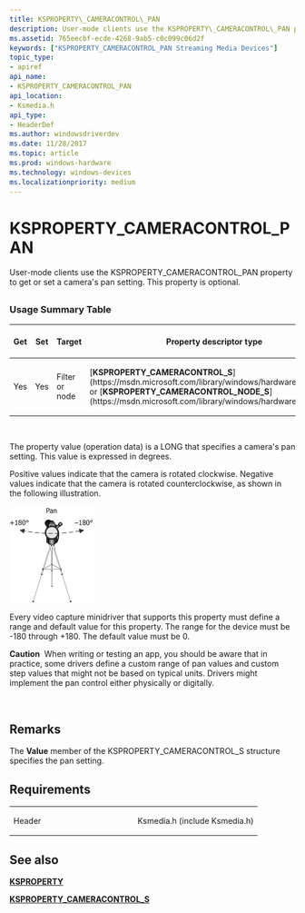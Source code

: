 ```yaml
---
title: KSPROPERTY\_CAMERACONTROL\_PAN
description: User-mode clients use the KSPROPERTY\_CAMERACONTROL\_PAN property to get or set a camera's pan setting. This property is optional.
ms.assetid: 765eecbf-ecde-4268-9ab5-c0c099c06d2f
keywords: ["KSPROPERTY_CAMERACONTROL_PAN Streaming Media Devices"]
topic_type:
- apiref
api_name:
- KSPROPERTY_CAMERACONTROL_PAN
api_location:
- Ksmedia.h
api_type:
- HeaderDef
ms.author: windowsdriverdev
ms.date: 11/28/2017
ms.topic: article
ms.prod: windows-hardware
ms.technology: windows-devices
ms.localizationpriority: medium
---
```


# KSPROPERTY\_CAMERACONTROL\_PAN


User-mode clients use the KSPROPERTY\_CAMERACONTROL\_PAN property to get or set a camera's pan setting. This property is optional.

## <span id="ddk_ksproperty_cameracontrol_pan_ks"></span><span id="DDK_KSPROPERTY_CAMERACONTROL_PAN_KS"></span>


### <span id="Usage_Summary_Table"></span><span id="usage_summary_table"></span><span id="USAGE_SUMMARY_TABLE"></span>Usage Summary Table

<table>
<colgroup>
<col width="20%" />
<col width="20%" />
<col width="20%" />
<col width="20%" />
<col width="20%" />
</colgroup>
<thead>
<tr class="header">
<th>Get</th>
<th>Set</th>
<th>Target</th>
<th>Property descriptor type</th>
<th>Property value type</th>
</tr>
</thead>
<tbody>
<tr class="odd">
<td><p>Yes</p></td>
<td><p>Yes</p></td>
<td><p>Filter or node</p></td>
<td><p>[<strong>KSPROPERTY_CAMERACONTROL_S</strong>](https://msdn.microsoft.com/library/windows/hardware/ff564439) or [<strong>KSPROPERTY_CAMERACONTROL_NODE_S</strong>](https://msdn.microsoft.com/library/windows/hardware/ff564420)</p></td>
<td><p>LONG</p></td>
</tr>
</tbody>
</table>

 

The property value (operation data) is a LONG that specifies a camera's pan setting. This value is expressed in degrees.

Positive values indicate that the camera is rotated clockwise. Negative values indicate that the camera is rotated counterclockwise, as shown in the following illustration.

![illustration showing camera pan values](images/cam-pan-1.png)

Every video capture minidriver that supports this property must define a range and default value for this property. The range for the device must be -180 through +180. The default value must be 0.

**Caution**  When writing or testing an app, you should be aware that in practice, some drivers define a custom range of pan values and custom step values that might not be based on typical units. Drivers might implement the pan control either physically or digitally.

 

Remarks
-------

The **Value** member of the KSPROPERTY\_CAMERACONTROL\_S structure specifies the pan setting.

Requirements
------------

<table>
<colgroup>
<col width="50%" />
<col width="50%" />
</colgroup>
<tbody>
<tr class="odd">
<td><p>Header</p></td>
<td>Ksmedia.h (include Ksmedia.h)</td>
</tr>
</tbody>
</table>

## <span id="see_also"></span>See also


[**KSPROPERTY**](https://msdn.microsoft.com/library/windows/hardware/ff564262)

[**KSPROPERTY\_CAMERACONTROL\_S**](https://msdn.microsoft.com/library/windows/hardware/ff564439)

 

 






